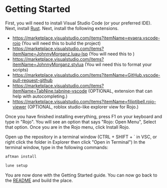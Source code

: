 
# Getting Started

First, you will need to install Visual Studio Code (or your preferred IDE).
Next, install [Rust](https://www.rust-lang.org/).
Next, install the following extensions.
- https://marketplace.visualstudio.com/items?itemName=evaera.vscode-rojo (You will need this to build the project)
- https://marketplace.visualstudio.com/items?itemName=JohnnyMorganz.luau-lsp (You will need this to )
- https://marketplace.visualstudio.com/items?itemName=JohnnyMorganz.stylua (You wil need this to format your scripts)
- https://marketplace.visualstudio.com/items?itemName=GitHub.vscode-pull-request-github
- https://marketplace.visualstudio.com/items?itemName=TabNine.tabnine-vscode (OPTIONAL, extension that can help with autocompleting.)
- https://marketplace.visualstudio.com/items?itemName=filiptibell.rojo-viewer (OPTIONAL, roblox studio-like explorer view for Rojo.)


Once you have finished installing everything, press F1 on your keyboard and type in "Rojo". 
You will see an option that says "Rojo: Open Menu", Select that option. 
Once you are in the Rojo menu, click Install Rojo.

Open up the repository in a terminal window (CTRL + SHIFT + ` in VSC, or right click the folder in Explorer then click "Open in Terminal")
In the terminal window, type in the following commands:
```bash
aftman install

lune setup
```

You are now done with the Getting Started guide. You can now go back to the [README](./README.md) and build the place.